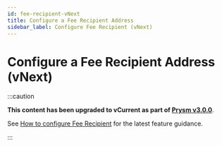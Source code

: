 ```yaml
---
id: fee-recipient-vNext
title: Configure a Fee Recipient Address 
sidebar_label: Configure Fee Recipient (vNext)
---
```


# Configure a Fee Recipient Address (vNext)

:::caution

**This content has been upgraded to vCurrent as part of [Prysm v3.0.0](https://github.com/prysmaticlabs/prysm/releases)**.

See [How to configure Fee Recipient](./fee-recipient.md) for the latest feature guidance.

:::
